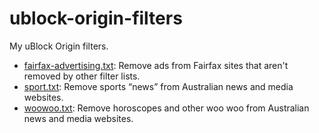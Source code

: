 # ublock-origin-filters
My uBlock Origin filters.

* [fairfax-advertising.txt](https://raw.githubusercontent.com/danielnixon/ublock-origin-filters/master/fairfax-advertising.txt): Remove ads from Fairfax sites that aren't removed by other filter lists.
* [sport.txt](https://raw.githubusercontent.com/danielnixon/ublock-origin-filters/master/sport.txt): Remove sports “news” from Australian news and media websites.
* [woowoo.txt](https://raw.githubusercontent.com/danielnixon/ublock-origin-filters/master/woowoo.txt): Remove horoscopes and other woo woo from Australian news and media websites.
